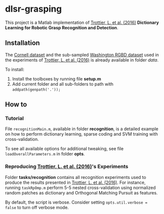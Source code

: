 # dlsr-grasping

This project is a Matlab implementation of [Trottier, L. et al. (2016)](https://arxiv.org/abs/1606.00538 "ArXiv")
**Dictionary Learning for Robotic Grasp Recognition and Detection**.

## Installation

The [Cornell dataset](http://pr.cs.cornell.edu/sceneunderstanding/data/data.php) and
the sub-sampled [Washington RGBD dataset](http://rgbd-dataset.cs.washington.edu/) used
in the experiments of [Trottier, L. et al. (2016)](https://arxiv.org/abs/1606.00538 "ArXiv")
is already available in folder *data*.

To install:

1. Install the toolboxes by running file **setup.m**
2. Add current folder and all sub-folders to path with `addpath(genpath('.'));`

## How to

### Tutorial

File `recognitionMain.m`, available in folder **recognition**, is a detailed example
on how to perform dictionary learning, sparse coding and SVM training with cross-validation.

To see all available options for additional tweaking, see file `loadOverallParameters.m`
in folder **opts**.

### Reproducing [Trottier, L. et al. (2016)](https://arxiv.org/abs/1606.00538 "ArXiv")'s Experiments

Folder **tasks/recognition** contains all recognition experiments used to produce
the results presented in [Trottier, L. et al. (2016)](https://arxiv.org/abs/1606.00538 "ArXiv").
For instance, running `taskRpOmp.m` perform 5-5 nested cross-validation using
normalized random patches as dictionary and Orthogonal Matching Pursuit as features.

By default, the script is verbose. Consider setting `opts.util.verbose = false`
to turn off verbose mode.
